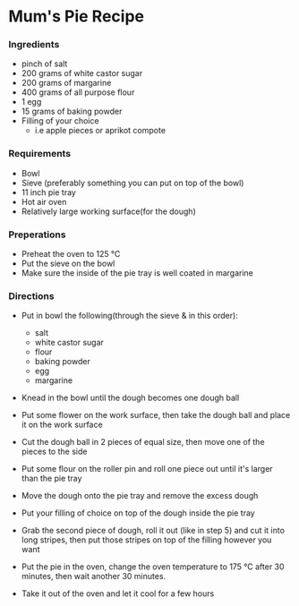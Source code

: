 # Mum's Pie Recipe

### Ingredients
* pinch of salt
* 200 grams of white castor sugar
* 200 grams of margarine
* 400 grams of all purpose flour
* 1 egg
* 15 grams of baking powder
* Filling of your choice
  * i.e apple pieces or aprikot compote

### Requirements
* Bowl
* Sieve (preferably something you can put on top of the bowl)
* 11 inch pie tray
* Hot air oven
* Relatively large working surface(for the dough)

### Preperations
* Preheat the oven to 125 °C
* Put the sieve on the bowl
* Make sure the inside of the pie tray is well coated in margarine

### Directions
* Put in bowl the following(through the sieve & in this order):
   * salt
   * white castor sugar
   * flour
   * baking powder
   * egg
   * margarine

* Knead in the bowl until the dough becomes one dough ball
* Put some flower on the work surface, then take the dough ball and place it on the work surface
* Cut the dough ball in 2 pieces of equal size, then move one of the pieces to the side
* Put some flour on the roller pin and roll one piece out until it's larger than the pie tray
* Move the dough onto the pie tray and remove the excess dough
* Put your filling of choice on top of the dough inside the pie tray
* Grab the second piece of dough, roll it out (like in step 5) and cut it into long stripes, then put those stripes on top of the filling however you want
* Put the pie in the oven, change the oven temperature to 175 °C after 30 minutes, then wait another 30 minutes.
* Take it out of the oven and let it cool for a few hours

